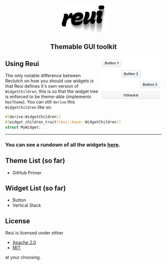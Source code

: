 <p align="center">
    <img src=".media/reui.png" width="150px"/>
</p>

## <p align="center">Themable GUI toolkit</p>

<img align="right" src=".media/showcase.png" width="200px"/>

## Using Reui
The only notable difference between Reclutch on how you should use widgets is
that Reui defines it's own version of `WidgetChildren`, this is so that the widget
tree is enforced to be theme-able (implements `HasTheme`).
You can still `derive` this `WidgetChildren` like so:
```rust
#[derive(WidgetChildren)]
#[widget_children_trait(reui::base::WidgetChildren)]
struct MyWidget;
```

---

### You can see a rundown of all the widgets [here](Widgets.md).

## Theme List (so far)
- GitHub Primer

## Widget List (so far)
- Button
- Vertical Stack

## License

Reui is licensed under either

- [Apache 2.0](https://www.apache.org/licenses/LICENSE-2.0)
- [MIT](http://opensource.org/licenses/MIT)

at your choosing.
